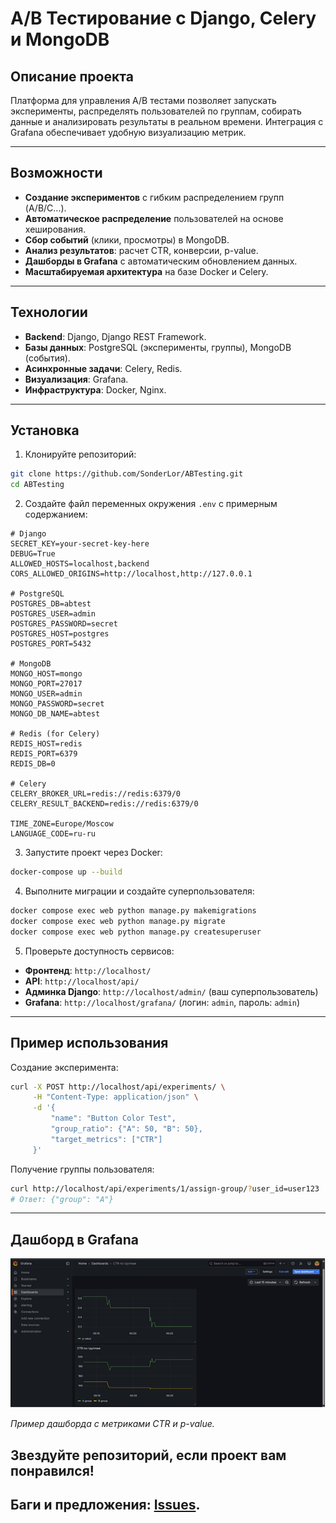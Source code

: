 # A/B Тестирование с Django, Celery и MongoDB

## Описание проекта

Платформа для управления A/B тестами позволяет запускать эксперименты, распределять пользователей по группам, собирать данные и анализировать результаты в реальном времени. Интеграция с Grafana обеспечивает удобную визуализацию метрик.

---

## Возможности

- **Создание экспериментов** с гибким распределением групп (A/B/C...).
- **Автоматическое распределение** пользователей на основе хеширования.
- **Сбор событий** (клики, просмотры) в MongoDB.
- **Анализ результатов**: расчет CTR, конверсии, p-value.
- **Дашборды в Grafana** с автоматическим обновлением данных.
- **Масштабируемая архитектура** на базе Docker и Celery.

---

## Технологии

- **Backend**: Django, Django REST Framework.
- **Базы данных**: PostgreSQL (эксперименты, группы), MongoDB (события).
- **Асинхронные задачи**: Celery, Redis.
- **Визуализация**: Grafana.
- **Инфраструктура**: Docker, Nginx.

---

## Установка

1. Клонируйте репозиторий:

```bash
git clone https://github.com/SonderLor/ABTesting.git
cd ABTesting
```

2. Создайте файл переменных окружения `.env` с примерным содержанием:

```.env
# Django
SECRET_KEY=your-secret-key-here
DEBUG=True
ALLOWED_HOSTS=localhost,backend
CORS_ALLOWED_ORIGINS=http://localhost,http://127.0.0.1

# PostgreSQL
POSTGRES_DB=abtest
POSTGRES_USER=admin
POSTGRES_PASSWORD=secret
POSTGRES_HOST=postgres
POSTGRES_PORT=5432

# MongoDB
MONGO_HOST=mongo
MONGO_PORT=27017
MONGO_USER=admin
MONGO_PASSWORD=secret
MONGO_DB_NAME=abtest

# Redis (for Celery)
REDIS_HOST=redis
REDIS_PORT=6379
REDIS_DB=0

# Celery
CELERY_BROKER_URL=redis://redis:6379/0
CELERY_RESULT_BACKEND=redis://redis:6379/0

TIME_ZONE=Europe/Moscow
LANGUAGE_CODE=ru-ru
```

3. Запустите проект через Docker:

```bash
docker-compose up --build
```

4. Выполните миграции и создайте суперпользователя:

```bash
docker compose exec web python manage.py makemigrations
docker compose exec web python manage.py migrate
docker compose exec web python manage.py createsuperuser
```

5. Проверьте доступность сервисов:

- **Фронтенд**: `http://localhost/`
- **API**: `http://localhost/api/`
- **Админка Django**: `http://localhost/admin/` (ваш суперпользователь)
- **Grafana**: `http://localhost/grafana/` (логин: `admin`, пароль: `admin`)

---

## Пример использования

Создание эксперимента:

```bash
curl -X POST http://localhost/api/experiments/ \
     -H "Content-Type: application/json" \
     -d '{
         "name": "Button Color Test",
         "group_ratio": {"A": 50, "B": 50},
         "target_metrics": ["CTR"]
     }'
```

Получение группы пользователя:

```bash
curl http://localhost/api/experiments/1/assign-group/?user_id=user123
# Ответ: {"group": "A"}
```

---

## Дашборд в Grafana

![Дашборд с метриками CTR и p-value](grafana.png)

*Пример дашборда с метриками CTR и p-value.*

## Звездуйте репозиторий, если проект вам понравился!

## Баги и предложения: [Issues](https://github.com/SonderLor/ABTesting/issues).